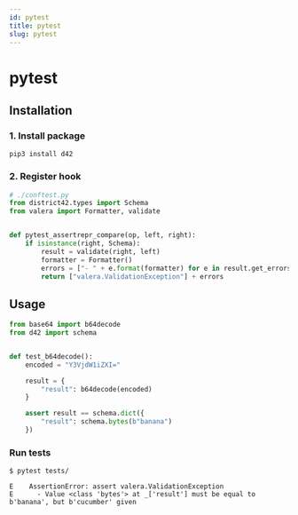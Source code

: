 ```yaml
---
id: pytest
title: pytest
slug: pytest
---
```

# pytest

## Installation

### 1. Install package

```shell
pip3 install d42
```

### 2. Register hook

```python
# ./conftest.py
from district42.types import Schema
from valera import Formatter, validate


def pytest_assertrepr_compare(op, left, right):
    if isinstance(right, Schema):
        result = validate(right, left)
        formatter = Formatter()
        errors = ["- " + e.format(formatter) for e in result.get_errors()]
        return ["valera.ValidationException"] + errors
```

## Usage

```python
from base64 import b64decode
from d42 import schema


def test_b64decode():
    encoded = "Y3VjdW1iZXI="

    result = {
        "result": b64decode(encoded)
    }

    assert result == schema.dict({
        "result": schema.bytes(b"banana")
    })
```

### Run tests

```shell
$ pytest tests/
```

```shell
E    AssertionError: assert valera.ValidationException
E      - Value <class 'bytes'> at _['result'] must be equal to b'banana', but b'cucumber' given
```
